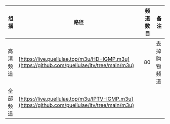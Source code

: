 |  组播  |  路径                                                                          |  频道数目  |  备 注  |
|--------|-------------------------------------------------------------------------------------|--------|--------|
|  高清频道  |  [https://live.puellulae.top/m3u/HD-IGMP.m3u](https://github.com/puellulae/itv/tree/main/m3u)  |  80  |  去掉购物频道 |
|  全部频道  |  [https://live.puellulae.top/m3u/IPTV-IGMP.m3u](https://github.com/puellulae/itv/tree/main/m3u)  |    |  |
